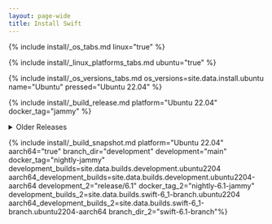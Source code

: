 ```yaml
---
layout: page-wide
title: Install Swift
---
```


{% include install/_os_tabs.md linux="true" %}

{% include install/_linux_platforms_tabs.md ubuntu="true" %}

{% include install/_os_versions_tabs.md os_versions=site.data.install.ubuntu  name="Ubuntu" pressed="Ubuntu 22.04" %}

{% include install/_build_release.md platform="Ubuntu 22.04" docker_tag="jammy" %}

<details class="download" style="margin-bottom: 0;">
  <summary>Older Releases</summary>
  {% include install/_older-releases.md platform="Ubuntu 22.04" %}
</details>

{% include install/_build_snapshot.md platform="Ubuntu 22.04"
aarch64="true"
branch_dir="development"
development="main"
docker_tag="nightly-jammy"
development_builds=site.data.builds.development.ubuntu2204
aarch64_development_builds=site.data.builds.development.ubuntu2204-aarch64
development_2="release/6.1"
docker_tag_2="nightly-6.1-jammy"
development_builds_2=site.data.builds.swift-6_1-branch.ubuntu2204 aarch64_development_builds_2=site.data.builds.swift-6_1-branch.ubuntu2204-aarch64
branch_dir_2="swift-6.1-branch"%}
